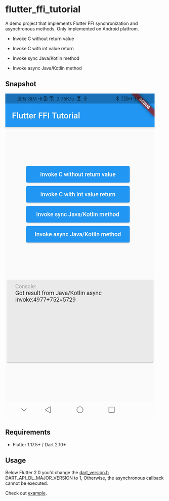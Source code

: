 # flutter_ffi_tutorial

A demo project that implements Flutter FFI synchronization and asynchronous methods.
Only implemented on Android platfrom.

- Invoke C without return value

- Invoke C with int value return

- Invoke sync Java/Kotlin method

- Invoke async Java/Kotlin method

## Snapshot

![Demo](.images/demo.jpg)

## Requirements

- Flutter 1.17.5+ / Dart 2.10+

## Usage

Below Flutter 2.0 you'd change the [dart_version.h](android/app/src/jni/internal/dart_version.h) DART_API_DL_MAJOR_VERSION to 1, Otherwise, the asynchronous callback cannot be executed.

Check out [example](exmaple).

